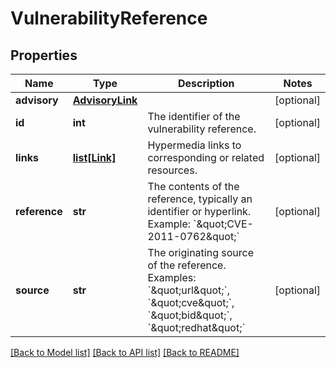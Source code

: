 # VulnerabilityReference

## Properties
Name | Type | Description | Notes
------------ | ------------- | ------------- | -------------
**advisory** | [**AdvisoryLink**](AdvisoryLink.md) |  | [optional] 
**id** | **int** | The identifier of the vulnerability reference. | [optional] 
**links** | [**list[Link]**](Link.md) | Hypermedia links to corresponding or related resources. | [optional] 
**reference** | **str** | The contents of the reference, typically an identifier or hyperlink. Example: &#x60;\&quot;CVE-2011-0762\&quot;&#x60; | [optional] 
**source** | **str** | The originating source of the reference. Examples: &#x60;\&quot;url\&quot;&#x60;, &#x60;\&quot;cve\&quot;&#x60;, &#x60;\&quot;bid\&quot;&#x60;, &#x60;\&quot;redhat\&quot;&#x60; | [optional] 

[[Back to Model list]](../README.md#documentation-for-models) [[Back to API list]](../README.md#documentation-for-api-endpoints) [[Back to README]](../README.md)

